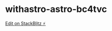 # withastro-astro-bc4tvc

[Edit on StackBlitz ⚡️](https://stackblitz.com/edit/withastro-astro-bc4tvc)